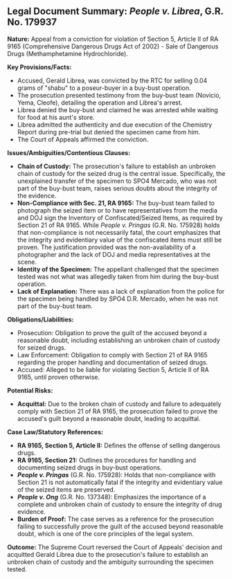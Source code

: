 ## Legal Document Summary: *People v. Librea*, G.R. No. 179937

**Nature:** Appeal from a conviction for violation of Section 5, Article II of RA 9165 (Comprehensive Dangerous Drugs Act of 2002) - Sale of Dangerous Drugs (Methamphetamine Hydrochloride).

**Key Provisions/Facts:**

*   Accused, Gerald Librea, was convicted by the RTC for selling 0.04 grams of "shabu" to a poseur-buyer in a buy-bust operation.
*   The prosecution presented testimony from the buy-bust team (Novicio, Yema, Cleofe), detailing the operation and Librea's arrest.
*   Librea denied the buy-bust and claimed he was arrested while waiting for food at his aunt's store.
*   Librea admitted the authenticity and due execution of the Chemistry Report during pre-trial but denied the specimen came from him.
*   The Court of Appeals affirmed the conviction.

**Issues/Ambiguities/Contentious Clauses:**

*   **Chain of Custody:** The prosecution's failure to establish an unbroken chain of custody for the seized drug is the central issue. Specifically, the unexplained transfer of the specimen to SPO4 Mercado, who was not part of the buy-bust team, raises serious doubts about the integrity of the evidence.
*   **Non-Compliance with Sec. 21, RA 9165:** The buy-bust team failed to photograph the seized item or to have representatives from the media and DOJ sign the Inventory of Confiscated/Seized Items, as required by Section 21 of RA 9165. While *People v. Pringas* (G.R. No. 175928) holds that non-compliance is not necessarily fatal, the court emphasizes that the integrity and evidentiary value of the confiscated items must still be proven. The justification provided was the non-availability of a photographer and the lack of DOJ and media representatives at the scene.
*   **Identity of the Specimen:** The appellant challenged that the specimen tested was not what was allegedly taken from him during the buy-bust operation.
*   **Lack of Explanation:** There was a lack of explanation from the police for the specimen being handled by SPO4 D.R. Mercado, when he was not part of the buy-bust team.

**Obligations/Liabilities:**

*   Prosecution: Obligation to prove the guilt of the accused beyond a reasonable doubt, including establishing an unbroken chain of custody for seized drugs.
*   Law Enforcement: Obligation to comply with Section 21 of RA 9165 regarding the proper handling and documentation of seized drugs.
*   Accused: Alleged to be liable for violating Section 5, Article II of RA 9165, until proven otherwise.

**Potential Risks:**

*   **Acquittal:** Due to the broken chain of custody and failure to adequately comply with Section 21 of RA 9165, the prosecution failed to prove the accused's guilt beyond a reasonable doubt, leading to acquittal.

**Case Law/Statutory References:**

*   **RA 9165, Section 5, Article II:** Defines the offense of selling dangerous drugs.
*   **RA 9165, Section 21:** Outlines the procedures for handling and documenting seized drugs in buy-bust operations.
*   ***People v. Pringas*** (G.R. No. 175928): Holds that non-compliance with Section 21 is not automatically fatal if the integrity and evidentiary value of the seized items are preserved.
*   ***People v. Ong*** (G.R. No. 137348): Emphasizes the importance of a complete and unbroken chain of custody to ensure the integrity of drug evidence.
*   **Burden of Proof:**  The case serves as a reference for the prosecution failing to successfully prove the guilt of the accused beyond reasonable doubt, which is one of the core principles of the legal system.

**Outcome:** The Supreme Court reversed the Court of Appeals' decision and acquitted Gerald Librea due to the prosecution's failure to establish an unbroken chain of custody and the ambiguity surrounding the specimen tested.

